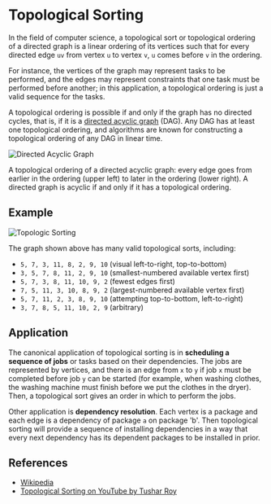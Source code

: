 # Topological Sorting

In the field of computer science, a topological sort or 
topological ordering of a directed graph is a linear ordering 
of its vertices such that for every directed edge `uv` from 
vertex `u` to vertex `v`, `u` comes before `v` in the ordering.

For instance, the vertices of the graph may represent tasks to 
be performed, and the edges may represent constraints that one 
task must be performed before another; in this application, a 
topological ordering is just a valid sequence for the tasks.

A topological ordering is possible if and only if the graph has
no directed cycles, that is, if it is a [directed acyclic graph](https://en.wikipedia.org/wiki/Directed_acyclic_graph) 
(DAG). Any DAG has at least one topological ordering, and algorithms are 
known for constructing a topological ordering of any DAG in linear time.

![Directed Acyclic Graph](https://upload.wikimedia.org/wikipedia/commons/c/c6/Topological_Ordering.svg)

A topological ordering of a directed acyclic graph: every edge goes from 
earlier in the ordering (upper left) to later in the ordering (lower right). 
A directed graph is acyclic if and only if it has a topological ordering.

## Example

![Topologic Sorting](https://upload.wikimedia.org/wikipedia/commons/0/03/Directed_acyclic_graph_2.svg)

The graph shown above has many valid topological sorts, including:

- `5, 7, 3, 11, 8, 2, 9, 10` (visual left-to-right, top-to-bottom)
- `3, 5, 7, 8, 11, 2, 9, 10` (smallest-numbered available vertex first)
- `5, 7, 3, 8, 11, 10, 9, 2` (fewest edges first)
- `7, 5, 11, 3, 10, 8, 9, 2` (largest-numbered available vertex first)
- `5, 7, 11, 2, 3, 8, 9, 10` (attempting top-to-bottom, left-to-right)
- `3, 7, 8, 5, 11, 10, 2, 9` (arbitrary)

## Application

The canonical application of topological sorting is in 
**scheduling a sequence of jobs** or tasks based on their dependencies. The jobs 
are represented by vertices, and there is an edge from `x` to `y` if 
job `x` must be completed before job `y` can be started (for 
example, when washing clothes, the washing machine must finish 
before we put the clothes in the dryer). Then, a topological sort 
gives an order in which to perform the jobs.

Other application is **dependency resolution**. Each vertex is a package
and each edge is a dependency of package `a` on package 'b'. Then topological
sorting will provide a sequence of installing dependencies in a way that every
next dependency has its dependent packages to be installed in prior.

## References

- [Wikipedia](https://en.wikipedia.org/wiki/Topological_sorting)
- [Topological Sorting on YouTube by Tushar Roy](https://www.youtube.com/watch?v=ddTC4Zovtbc)
